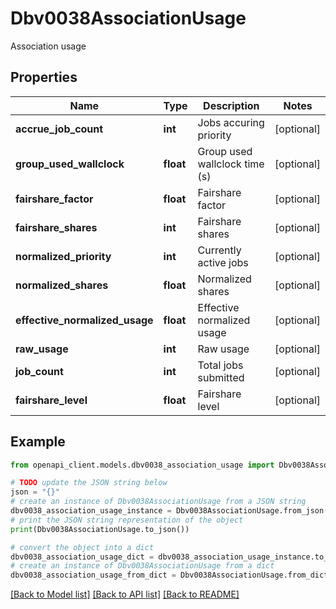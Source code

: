 # Dbv0038AssociationUsage

Association usage

## Properties

Name | Type | Description | Notes
------------ | ------------- | ------------- | -------------
**accrue_job_count** | **int** | Jobs accuring priority | [optional] 
**group_used_wallclock** | **float** | Group used wallclock time (s) | [optional] 
**fairshare_factor** | **float** | Fairshare factor | [optional] 
**fairshare_shares** | **int** | Fairshare shares | [optional] 
**normalized_priority** | **int** | Currently active jobs | [optional] 
**normalized_shares** | **float** | Normalized shares | [optional] 
**effective_normalized_usage** | **float** | Effective normalized usage | [optional] 
**raw_usage** | **int** | Raw usage | [optional] 
**job_count** | **int** | Total jobs submitted | [optional] 
**fairshare_level** | **float** | Fairshare level | [optional] 

## Example

```python
from openapi_client.models.dbv0038_association_usage import Dbv0038AssociationUsage

# TODO update the JSON string below
json = "{}"
# create an instance of Dbv0038AssociationUsage from a JSON string
dbv0038_association_usage_instance = Dbv0038AssociationUsage.from_json(json)
# print the JSON string representation of the object
print(Dbv0038AssociationUsage.to_json())

# convert the object into a dict
dbv0038_association_usage_dict = dbv0038_association_usage_instance.to_dict()
# create an instance of Dbv0038AssociationUsage from a dict
dbv0038_association_usage_from_dict = Dbv0038AssociationUsage.from_dict(dbv0038_association_usage_dict)
```
[[Back to Model list]](../README.md#documentation-for-models) [[Back to API list]](../README.md#documentation-for-api-endpoints) [[Back to README]](../README.md)


